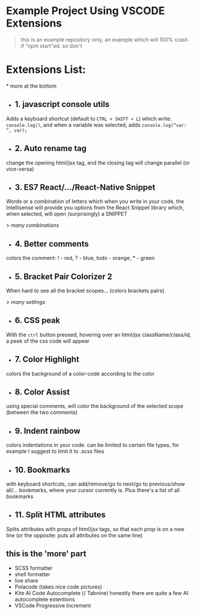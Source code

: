 # Example Project Using VSCODE Extensions

> this is an example repository only, an example which will 100% crash if "npm start"ed. so don't

# Extensions List:
\*  more at the bottom

* ## 1. javascript console utils
Adds a keyboard shortcut (default to `CTRL + SHIFT + L`) which write: `console.log()`, and when a variable was selected, adds `console.log(“var: “, var);` 



* ## 2. Auto rename tag
change the opening html/jsx tag, and the closing tag will change parallel (or vice-versa)



* ## 3. ES7 React/.../React-Native Snippet
Words or a combination of letters which when you write in your code, the Intellisense will provide you options from the React Snippet library which, when selected, will open (surprisingly) a SNIPPET

\> *many combinations*



* ## 4. Better comments
colors the comment: ! - red, ? - blue, todo - orange, * - green



* ## 5. Bracket Pair Colorizer 2
When hard to see all the bracket scopes... (colors brackets pairs)

\> *many settings*



* ## 6. CSS peak
With the `ctrl` button pressed, hovering over an html/jsx className/class/id, a peek of the css code will appear



* ## 7. Color Highlight
colors the background of a color-code according to the color



* ## 8. Color Assist
using special comments, will color the background of the selected scope (between the two comments)



* ## 9. Indent rainbow
colors indentations in your code. can be limited to certain file types, for example I suggest to limit it to .scss files



* ## 10. Bookmarks
with keyboard shortcuts, can add/remove/go to next/go to previous/show all/... bookmarks, where your cursor currently is. Plus there's a list of all bookmarks



* ## 11. Split HTML attributes
Splits attributes with props of html/jsx tags, so that each prop is on a new line (or the opposite: puts all attributes on the same line)


## this is the 'more' part
- SCSS formatter
- shell formatter
- live share
- Polacode (takes nice code pictures)
- Kite AI Code Autocomplete (/ Tabnine) honestly there are quite a few AI autocomplete extentions
- VSCode Progressive Increment